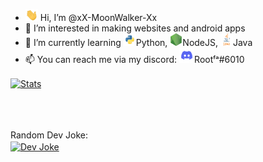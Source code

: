 - <a href="https://github.com/xX-MoonWalker-Xx"><img src="https://github.com/xX-MoonWalker-Xx/xX-MoonWalker-Xx/blob/Test/dontreadme/Hi.gif" width="20px"></a> Hi, I’m @xX-MoonWalker-Xx
- 👀 I’m interested in making websites and android apps
- 🌱 I’m currently learning  <a href="https://github.com/xX-MoonWalker-Xx"><img height="20" src="https://raw.githubusercontent.com/github/explore/80688e429a7d4ef2fca1e82350fe8e3517d3494d/topics/python/python.png"></a>Python, <a href="https://github.com/xX-MoonWalker-Xx"><img height="20" src="https://raw.githubusercontent.com/github/explore/80688e429a7d4ef2fca1e82350fe8e3517d3494d/topics/nodejs/nodejs.png"></a>NodeJS, <a href="https://github.com/xX-MoonWalker-Xx"><img height="20" src="https://raw.githubusercontent.com/github/explore/80688e429a7d4ef2fca1e82350fe8e3517d3494d/topics/java/java.png"></a>Java
- 📫 You can reach me via my discord: <a href="https://github.com/xX-MoonWalker-Xx"><img src="https://raw.githubusercontent.com/github/explore/master/topics/discord/discord.png" alt="Discord" width="24"></a>Rootᶠᵃ#6010

<a href="https://github.com/xX-MoonWalker-Xx"><img align="center" src="https://github-readme-stats.vercel.app/api?username=xX-MoonWalker-Xx&include_all_commits=true&count_private=true&show_icons=true&line_height=20&title_color=7A7ADB&icon_color=2234AE&text_color=D3D3D3&bg_color=0,000000,130F40" alt="Stats"></a>

</br>
</br>
</br>
Random Dev Joke:
</br>
<a href="https://github.com/xX-MoonWalker-Xx"><img align="center" src="https://readme-jokes.vercel.app/api?theme=algolia" alt="Dev Joke"></a>
